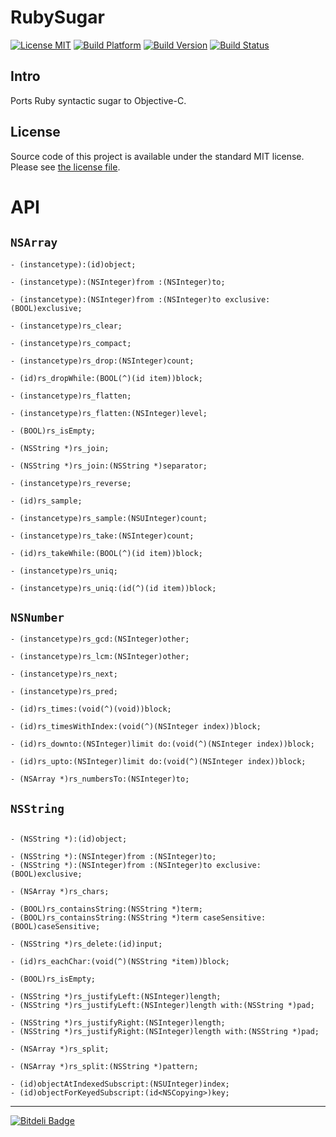 # RubySugar

[![License MIT](https://go-shields.herokuapp.com/license-MIT-blue.png)](https://github.com/michalkonturek/RubySugar/blob/master/LICENSE)
[![Build Platform](https://cocoapod-badges.herokuapp.com/p/RubySugar/badge.png)](https://github.com/michalkonturek/RubySugar)
[![Build Version](https://cocoapod-badges.herokuapp.com/v/RubySugar/badge.png)](https://github.com/michalkonturek/RubySugar)
[![Build Status](https://travis-ci.org/michalkonturek/RubySugar.png?branch=master)](https://travis-ci.org/michalkonturek/RubySugar)

## Intro

Ports Ruby syntactic sugar to Objective-C.

## License

Source code of this project is available under the standard MIT license. Please see [the license file][LICENSE].

[PODS]:http://cocoapods.org/
[LICENSE]:https://github.com/michalkonturek/RubySugar/blob/master/LICENSE

# API

## `NSArray`

```obj-c
- (instancetype):(id)object;

- (instancetype):(NSInteger)from :(NSInteger)to;

- (instancetype):(NSInteger)from :(NSInteger)to exclusive:(BOOL)exclusive;

- (instancetype)rs_clear;

- (instancetype)rs_compact;

- (instancetype)rs_drop:(NSInteger)count;

- (id)rs_dropWhile:(BOOL(^)(id item))block;

- (instancetype)rs_flatten;

- (instancetype)rs_flatten:(NSInteger)level;

- (BOOL)rs_isEmpty;

- (NSString *)rs_join;

- (NSString *)rs_join:(NSString *)separator;

- (instancetype)rs_reverse;

- (id)rs_sample;

- (instancetype)rs_sample:(NSUInteger)count;

- (instancetype)rs_take:(NSInteger)count;

- (id)rs_takeWhile:(BOOL(^)(id item))block;

- (instancetype)rs_uniq;

- (instancetype)rs_uniq:(id(^)(id item))block;
```


## `NSNumber`

 
```objc
- (instancetype)rs_gcd:(NSInteger)other;

- (instancetype)rs_lcm:(NSInteger)other;

- (instancetype)rs_next;

- (instancetype)rs_pred;

- (id)rs_times:(void(^)(void))block;

- (id)rs_timesWithIndex:(void(^)(NSInteger index))block;

- (id)rs_downto:(NSInteger)limit do:(void(^)(NSInteger index))block;

- (id)rs_upto:(NSInteger)limit do:(void(^)(NSInteger index))block;

- (NSArray *)rs_numbersTo:(NSInteger)to;
```

## `NSString`

```obj-c

- (NSString *):(id)object;

- (NSString *):(NSInteger)from :(NSInteger)to;
- (NSString *):(NSInteger)from :(NSInteger)to exclusive:(BOOL)exclusive;

- (NSArray *)rs_chars;

- (BOOL)rs_containsString:(NSString *)term;
- (BOOL)rs_containsString:(NSString *)term caseSensitive:(BOOL)caseSensitive;

- (NSString *)rs_delete:(id)input;

- (id)rs_eachChar:(void(^)(NSString *item))block;

- (BOOL)rs_isEmpty;

- (NSString *)rs_justifyLeft:(NSInteger)length;
- (NSString *)rs_justifyLeft:(NSInteger)length with:(NSString *)pad;

- (NSString *)rs_justifyRight:(NSInteger)length;
- (NSString *)rs_justifyRight:(NSInteger)length with:(NSString *)pad;

- (NSArray *)rs_split;

- (NSArray *)rs_split:(NSString *)pattern;

- (id)objectAtIndexedSubscript:(NSUInteger)index;
- (id)objectForKeyedSubscript:(id<NSCopying>)key;
```


- - -

[![Bitdeli Badge](https://d2weczhvl823v0.cloudfront.net/michalkonturek/rubysugar/trend.png)](https://bitdeli.com/free "Bitdeli Badge")
